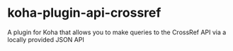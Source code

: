 # koha-plugin-api-crossref
A plugin for Koha that allows you to make queries to the CrossRef API via a locally provided JSON API
